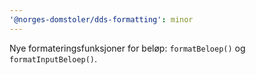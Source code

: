 ```yaml
---
'@norges-domstoler/dds-formatting': minor
---
```


Nye formateringsfunksjoner for beløp: `formatBeloep()` og `formatInputBeloep()`.
